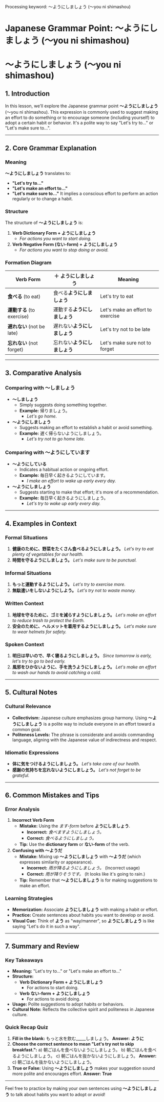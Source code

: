 Processing keyword: ～ようにしましょう (〜you ni shimashou)
# Japanese Grammar Point: ～ようにしましょう (〜you ni shimashou)
# ～ようにしましょう (〜you ni shimashou)
## 1. Introduction
In this lesson, we'll explore the Japanese grammar point **～ようにしましょう** (〜you ni shimashou). This expression is commonly used to suggest making an effort to do something or to encourage someone (including yourself) to adopt a certain habit or behavior. It's a polite way to say "Let's try to..." or "Let's make sure to...".

---
## 2. Core Grammar Explanation
### Meaning
**～ようにしましょう** translates to:
- **"Let's try to..."**
- **"Let's make an effort to..."**
- **"Let's make sure to..."**
It implies a conscious effort to perform an action regularly or to change a habit.
### Structure
The structure of **～ようにしましょう** is:
1. **Verb Dictionary Form + ようにしましょう**
   - *For actions you want to start doing.*
2. **Verb Negative Form (ない-form) + ようにしましょう**
   - *For actions you want to stop doing or avoid.*
### Formation Diagram
| **Verb Form**               | **＋ ようにしましょう**     | **Meaning**                                 |
|-----------------------------|---------------------------|---------------------------------------------|
| **食べる** (to eat)         | 食べる**ようにしましょう** | Let's try to eat                            |
| **運動する** (to exercise)  | 運動する**ようにしましょう**| Let's make an effort to exercise            |
| **遅れない** (not be late)  | 遅れない**ようにしましょう**| Let's try not to be late                    |
| **忘れない** (not forget)   | 忘れない**ようにしましょう**| Let's make sure not to forget               |
---
## 3. Comparative Analysis
### Comparing with ～しましょう
- **～しましょう**
  - Simply suggests doing something together.
  - **Example:** 帰りましょう。
    - *Let's go home.*
- **～ようにしましょう**
  - Suggests making an effort to establish a habit or avoid something.
  - **Example:** 遅く帰らないようにしましょう。
    - *Let's try not to go home late.*
### Comparing with ～ようにしています
- **～ようにしている**
  - Indicates a habitual action or ongoing effort.
  - **Example:** 毎日早く起きるようにしています。
    - *I make an effort to wake up early every day.*
- **～ようにしましょう**
  - Suggests starting to make that effort; it's more of a recommendation.
  - **Example:** 毎日早く起きるようにしましょう。
    - *Let's try to wake up early every day.*
---
## 4. Examples in Context
### Formal Situations
1. **健康のために、野菜をたくさん食べるようにしましょう。**
   *Let's try to eat plenty of vegetables for our health.*
2. **時間を守るようにしましょう。**
   *Let's make sure to be punctual.*
### Informal Situations
1. **もっと運動するようにしよう。**
   *Let's try to exercise more.*
2. **無駄遣いをしないようにしよう。**
   *Let's try not to waste money.*
### Written Context
1. **地球を守るために、ゴミを減らすようにしましょう。**
   *Let's make an effort to reduce trash to protect the Earth.*
2. **安全のために、ヘルメットを着用するようにしましょう。**
   *Let's make sure to wear helmets for safety.*
### Spoken Context
1. **明日は早いので、早く寝るようにしましょう。**
   *Since tomorrow is early, let's try to go to bed early.*
2. **風邪をひかないように、手を洗うようにしましょう。**
   *Let's make an effort to wash our hands to avoid catching a cold.*
---
## 5. Cultural Notes
### Cultural Relevance
- **Collectivism:** Japanese culture emphasizes group harmony. Using **～ようにしましょう** is a polite way to include everyone in an effort toward a common goal.
- **Politeness Levels:** The phrase is considerate and avoids commanding language, aligning with the Japanese value of indirectness and respect.
### Idiomatic Expressions
- **体に気をつけるようにしましょう。**
  *Let's take care of our health.*
- **感謝の気持ちを忘れないようにしましょう。**
  *Let's not forget to be grateful.*
---
## 6. Common Mistakes and Tips
### Error Analysis
1. **Incorrect Verb Form**
   - **Mistake:** Using the *ます-form* before **ようにしましょう**.
     - **Incorrect:** *食べますようにしましょう。*
     - **Correct:** *食べるようにしましょう。*
   - **Tip:** Use the **dictionary form** or **ない-form** of the verb.
2. **Confusing with ～ようだ**
   - **Mistake:** Mixing up **～ようにしましょう** with **～ようだ** (which expresses similarity or appearance).
     - **Incorrect:** *雨が降るようにしましょう。* (Incorrect usage)
     - **Correct:** *雨が降りそうです。* (It looks like it's going to rain.)
   - **Tip:** Remember that **～ようにしましょう** is for making suggestions to make an effort.
### Learning Strategies
- **Memorization:** Associate **ようにしましょう** with making a habit or effort.
- **Practice:** Create sentences about habits you want to develop or avoid.
- **Visual Cue:** Think of **よう** as "way/manner", so **ようにしましょう** is like saying "Let's do it in such a way".
---
## 7. Summary and Review
### Key Takeaways
- **Meaning:** "Let's try to..." or "Let's make an effort to..."
- **Structure:** 
  - **Verb Dictionary Form + ようにしましょう**
    - For actions to start doing.
  - **Verb ない-form + ようにしましょう**
    - For actions to avoid doing.
- **Usage:** Polite suggestions to adopt habits or behaviors.
- **Cultural Note:** Reflects the collective spirit and politeness in Japanese culture.
### Quick Recap Quiz
1. **Fill in the blank:**
   もっと水を飲む_____しましょう。
   **Answer:** **ように**
2. **Choose the correct sentence to mean "Let's try not to skip breakfast.":**
   a) 朝ごはんを食べないようにしましょう。
   b) 朝ごはんを食べるようにしましょう。
   c) 朝ごはんを抜かないようにしましょう。
   **Answer:** c) 朝ごはんを抜かないようにしましょう。
3. **True or False:**
   Using **～ようにしましょう** makes your suggestion sound more polite and encourages effort.
   **Answer:** **True**
---
Feel free to practice by making your own sentences using **～ようにしましょう** to talk about habits you want to adopt or avoid!
